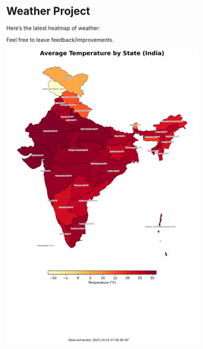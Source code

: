 # Weather Project

Here’s the latest heatmap of weather:

Feel free to leave feedback/improvements.

![India Heatmap](docs/assets/india_heatmap.png?v=FA18E7)
